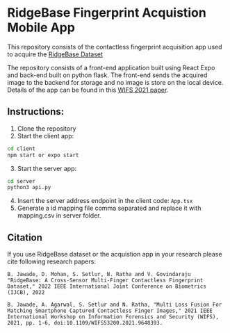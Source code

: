 # RidgeBase Fingerprint Acquistion Mobile App

This repository consists of the contactless fingerprint acquisition app used to acquire the [RidgeBase Dataset](https://www.buffalo.edu/cubs/research/datasets/ridgebase-benchmark-dataset.html)

The repository consists of a front-end application built using React Expo and back-end built on python flask. The front-end sends the acquired image to the backend for storage and no image is store on the local device. Details of the app can be found in this [WIFS 2021 paper](https://ieeexplore.ieee.org/document/9648393).

## Instructions:
1. Clone the repository
2. Start the client app:
```cmd
cd client
npm start or expo start
```
3. Start the server app:
```cmd
cd server
python3 api.py
```
4. Insert the server address endpoint in the client code: `App.tsx`
5. Generate a id mapping file comma separated and replace it with mapping.csv in server folder.

## Citation

If you use RidgeBase dataset or the acquistion app in your research please cite following research papers:

```
B. Jawade, D. Mohan, S. Setlur, N. Ratha and V. Govindaraju
"RidgeBase: A Cross-Sensor Multi-Finger Contactless Fingerprint
Dataset," 2022 IEEE International Joint Conference on Biometrics
(IJCB), 2022
```

```
B. Jawade, A. Agarwal, S. Setlur and N. Ratha, "Multi Loss Fusion For Matching Smartphone Captured Contactless Finger Images," 2021 IEEE International Workshop on Information Forensics and Security (WIFS), 2021, pp. 1-6, doi:10.1109/WIFS53200.2021.9648393.
```


